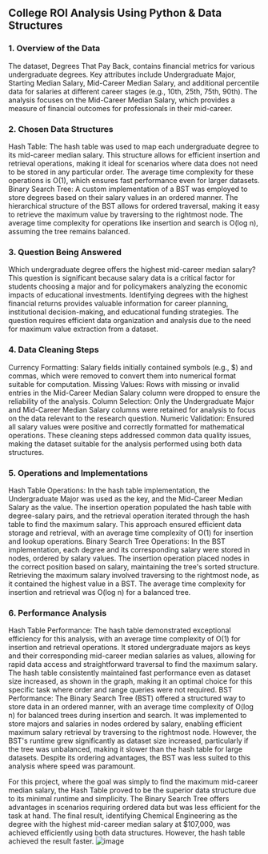 ## College ROI Analysis Using Python & Data Structures 

### 1.	Overview of the Data
The dataset, Degrees That Pay Back, contains financial metrics for various undergraduate degrees. Key attributes include Undergraduate Major, Starting Median Salary, Mid-Career Median Salary, and additional percentile data for salaries at different career stages (e.g., 10th, 25th, 75th, 90th). The analysis focuses on the Mid-Career Median Salary, which provides a measure of financial outcomes for professionals in their mid-career.

### 2.	Chosen Data Structures
Hash Table: The hash table was used to map each undergraduate degree to its mid-career median salary. This structure allows for efficient insertion and retrieval operations, making it ideal for scenarios where data does not need to be stored in any particular order. The average time complexity for these operations is O(1), which ensures fast performance even for larger datasets.
Binary Search Tree: A custom implementation of a BST was employed to store degrees based on their salary values in an ordered manner. The hierarchical structure of the BST allows for ordered traversal, making it easy to retrieve the maximum value by traversing to the rightmost node. The average time complexity for operations like insertion and search is O(log n), assuming the tree remains balanced.

### 3.	Question Being Answered
Which undergraduate degree offers the highest mid-career median salary?
This question is significant because salary data is a critical factor for students choosing a major and for policymakers analyzing the economic impacts of educational investments. Identifying degrees with the highest financial returns provides valuable information for career planning, institutional decision-making, and educational funding strategies. The question requires efficient data organization and analysis due to the need for maximum value extraction from a dataset.

### 4.	Data Cleaning Steps
Currency Formatting: Salary fields initially contained symbols (e.g., $) and commas, which were removed to convert them into numerical format suitable for computation.
Missing Values: Rows with missing or invalid entries in the Mid-Career Median Salary column were dropped to ensure the reliability of the analysis.
Column Selection: Only the Undergraduate Major and Mid-Career Median Salary columns were retained for analysis to focus on the data relevant to the research question.
Numeric Validation: Ensured all salary values were positive and correctly formatted for mathematical operations.
These cleaning steps addressed common data quality issues, making the dataset suitable for the analysis performed using both data structures.

### 5.	Operations and Implementations
Hash Table Operations: In the hash table implementation, the Undergraduate Major was used as the key, and the Mid-Career Median Salary as the value. The insertion operation populated the hash table with degree-salary pairs, and the retrieval operation iterated through the hash table to find the maximum salary. This approach ensured efficient data storage and retrieval, with an average time complexity of O(1) for insertion and lookup operations.
Binary Search Tree Operations: In the BST implementation, each degree and its corresponding salary were stored in nodes, ordered by salary values. The insertion operation placed nodes in the correct position based on salary, maintaining the tree's sorted structure. Retrieving the maximum salary involved traversing to the rightmost node, as it contained the highest value in a BST. The average time complexity for insertion and retrieval was O(log n) for a balanced tree.

### 6.	Performance Analysis
Hash Table Performance: The hash table demonstrated exceptional efficiency for this analysis, with an average time complexity of O(1) for insertion and retrieval operations. It stored undergraduate majors as keys and their corresponding mid-career median salaries as values, allowing for rapid data access and straightforward traversal to find the maximum salary. The hash table consistently maintained fast performance even as dataset size increased, as shown in the graph, making it an optimal choice for this specific task where order and range queries were not required.
BST Performance: The Binary Search Tree (BST) offered a structured way to store data in an ordered manner, with an average time complexity of O(log n) for balanced trees during insertion and search. It was implemented to store majors and salaries in nodes ordered by salary, enabling efficient maximum salary retrieval by traversing to the rightmost node. However, the BST's runtime grew significantly as dataset size increased, particularly if the tree was unbalanced, making it slower than the hash table for large datasets. Despite its ordering advantages, the BST was less suited to this analysis where speed was paramount.
 
For this project, where the goal was simply to find the maximum mid-career median salary, the Hash Table proved to be the superior data structure due to its minimal runtime and simplicity. The Binary Search Tree offers advantages in scenarios requiring ordered data but was less efficient for the task at hand. The final result, identifying Chemical Engineering as the degree with the highest mid-career median salary at $107,000, was achieved efficiently using both data structures. However, the hash table achieved the result faster. 
![image](https://github.com/user-attachments/assets/5309b7ee-a617-40e0-b14c-1b01bddc5741)
